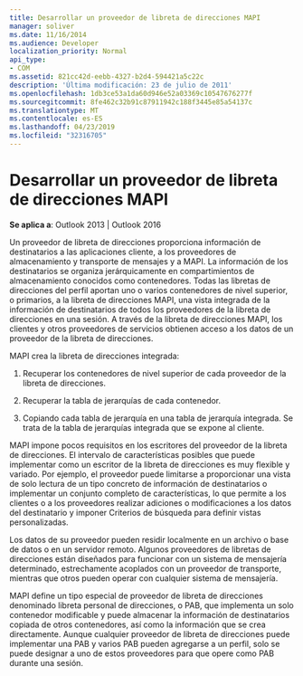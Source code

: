```yaml
---
title: Desarrollar un proveedor de libreta de direcciones MAPI
manager: soliver
ms.date: 11/16/2014
ms.audience: Developer
localization_priority: Normal
api_type:
- COM
ms.assetid: 821cc42d-eebb-4327-b2d4-594421a5c22c
description: 'Última modificación: 23 de julio de 2011'
ms.openlocfilehash: 1db3ce53a1da60d946e52a03369c10547676277f
ms.sourcegitcommit: 8fe462c32b91c87911942c188f3445e85a54137c
ms.translationtype: MT
ms.contentlocale: es-ES
ms.lasthandoff: 04/23/2019
ms.locfileid: "32316705"
---
```

# <a name="developing-a-mapi-address-book-provider"></a>Desarrollar un proveedor de libreta de direcciones MAPI

  
  
**Se aplica a**: Outlook 2013 | Outlook 2016 
  
Un proveedor de libreta de direcciones proporciona información de destinatarios a las aplicaciones cliente, a los proveedores de almacenamiento y transporte de mensajes y a MAPI. La información de los destinatarios se organiza jerárquicamente en compartimientos de almacenamiento conocidos como contenedores. Todas las libretas de direcciones del perfil aportan uno o varios contenedores de nivel superior, o primarios, a la libreta de direcciones MAPI, una vista integrada de la información de destinatarios de todos los proveedores de la libreta de direcciones en una sesión. A través de la libreta de direcciones MAPI, los clientes y otros proveedores de servicios obtienen acceso a los datos de un proveedor de la libreta de direcciones.
  
MAPI crea la libreta de direcciones integrada:
  
1. Recuperar los contenedores de nivel superior de cada proveedor de la libreta de direcciones.
    
2. Recuperar la tabla de jerarquías de cada contenedor. 
    
3. Copiando cada tabla de jerarquía en una tabla de jerarquía integrada. Se trata de la tabla de jerarquías integrada que se expone al cliente. 
    
MAPI impone pocos requisitos en los escritores del proveedor de la libreta de direcciones. El intervalo de características posibles que puede implementar como un escritor de la libreta de direcciones es muy flexible y variado. Por ejemplo, el proveedor puede limitarse a proporcionar una vista de solo lectura de un tipo concreto de información de destinatarios o implementar un conjunto completo de características, lo que permite a los clientes o a los proveedores realizar adiciones o modificaciones a los datos del destinatario y imponer Criterios de búsqueda para definir vistas personalizadas. 
  
Los datos de su proveedor pueden residir localmente en un archivo o base de datos o en un servidor remoto. Algunos proveedores de libretas de direcciones están diseñados para funcionar con un sistema de mensajería determinado, estrechamente acoplados con un proveedor de transporte, mientras que otros pueden operar con cualquier sistema de mensajería.
  
MAPI define un tipo especial de proveedor de libreta de direcciones denominado libreta personal de direcciones, o PAB, que implementa un solo contenedor modificable y puede almacenar la información de destinatarios copiada de otros contenedores, así como la información que se crea directamente. Aunque cualquier proveedor de libreta de direcciones puede implementar una PAB y varios PAB pueden agregarse a un perfil, solo se puede designar a uno de estos proveedores para que opere como PAB durante una sesión. 
  

